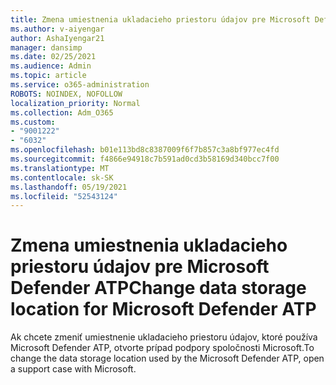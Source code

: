 ```yaml
---
title: Zmena umiestnenia ukladacieho priestoru údajov pre Microsoft Defender ATP
ms.author: v-aiyengar
author: AshaIyengar21
manager: dansimp
ms.date: 02/25/2021
ms.audience: Admin
ms.topic: article
ms.service: o365-administration
ROBOTS: NOINDEX, NOFOLLOW
localization_priority: Normal
ms.collection: Adm_O365
ms.custom:
- "9001222"
- "6032"
ms.openlocfilehash: b01e113bd8c8387009f6f7b857c3a8bf977ec4fd
ms.sourcegitcommit: f4866e94918c7b591ad0cd3b58169d340bcc7f00
ms.translationtype: MT
ms.contentlocale: sk-SK
ms.lasthandoff: 05/19/2021
ms.locfileid: "52543124"
---
```

# <a name="change-data-storage-location-for-microsoft-defender-atp"></a><span data-ttu-id="7ee96-102">Zmena umiestnenia ukladacieho priestoru údajov pre Microsoft Defender ATP</span><span class="sxs-lookup"><span data-stu-id="7ee96-102">Change data storage location for Microsoft Defender ATP</span></span>

<span data-ttu-id="7ee96-103">Ak chcete zmeniť umiestnenie ukladacieho priestoru údajov, ktoré používa Microsoft Defender ATP, otvorte prípad podpory spoločnosti Microsoft.</span><span class="sxs-lookup"><span data-stu-id="7ee96-103">To change the data storage location used by the Microsoft Defender ATP, open a support case with Microsoft.</span></span>
